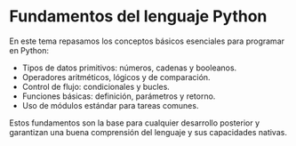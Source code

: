 # Fundamentos del lenguaje Python

En este tema repasamos los conceptos básicos esenciales para programar en Python:

- Tipos de datos primitivos: números, cadenas y booleanos.  
- Operadores aritméticos, lógicos y de comparación.  
- Control de flujo: condicionales y bucles.  
- Funciones básicas: definición, parámetros y retorno.  
- Uso de módulos estándar para tareas comunes.  

Estos fundamentos son la base para cualquier desarrollo posterior y garantizan una buena comprensión del lenguaje y sus capacidades nativas.

